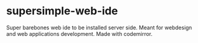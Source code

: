 supersimple-web-ide
===================

Super barebones web ide to be installed server side. Meant for webdesign and web applications development. Made with codemirror.
